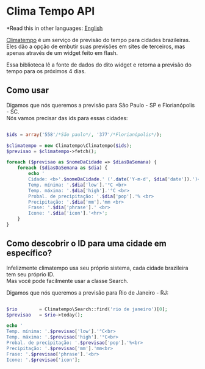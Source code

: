 
# Clima Tempo API

*Read this in other languages: [English](README.en.md)

[Climatempo](http://www.climatempo.com.br) é um serviço de previsão do tempo para cidades brazileiras.
Eles dão a opção de embutir suas previsões em sites de terceiros, mas apenas através de um widget feito em flash.

Essa biblioteca lê a fonte de dados do dito widget e retorna a previsão do tempo para os próximos 4 dias.


## Como usar

Digamos que nós queremos a previsão para São Paulo - SP e Florianópolis - SC.  
Nós vamos precisar das ids para essas cidades:

```php

$ids = array('558'/*São paulo*/, '377'/*Florianópolis*/);

$climatempo = new Climatempo\Climatempo($ids);
$previsao = $climatempo->fetch();

foreach ($previsao as $nomeDaCidade => $diasDaSemana) {
	foreach ($diasDaSemana as $dia) {
		echo '
		Cidade: <b>'.$nomeDaCidade.' ('.date('Y-m-d', $dia['date']).')</b>: <br>
		Temp. mínima: '.$dia['low'].'°C <br>
		Temp. máxima: '.$dia['high'].'°C <br>
		Probal. de precipitação: '.$dia['pop'].'% <br>
		Precipitação: '.$dia['mm'].'mm <br>
		Frase: '.$dia['phrase'].' <br>
		Icone: '.$dia['icon'].'<hr>';
	}
}

```

## Como descobrir o ID para uma cidade em específico?

Infelizmente climatempo usa seu próprio sistema, cada cidade brazileira tem seu próprio ID.  
Mas você pode facilmente usar a classe Search.

Digamos que nós queremos a previsão para Rio de Janeiro - RJ:

```php

$rio 		= Climatempo\Search::find('rio de janeiro')[0];
$previsao 	= $rio->today();

echo '
Temp. mínima: '.$previsao['low'].'°C<br>
Temp. máxima: '.$previsao['high'].'°C<br>
Probal. de precipitação: '.$previsao['pop'].'%<br>
Precipitação: '.$previsao['mm'].'mm<br>
Frase: '.$previsao['phrase'].'<br>
Icone: '.$previsao['icon'];

```
